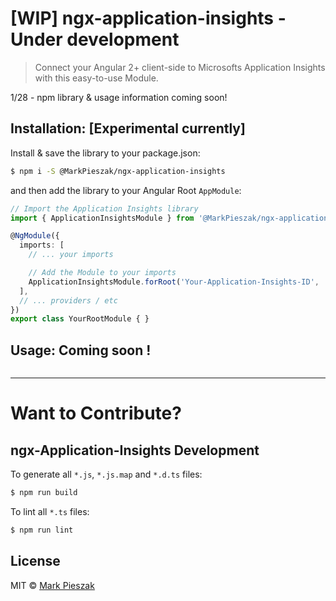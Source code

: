 # [WIP] ngx-application-insights - Under development

> Connect your Angular 2+ client-side to Microsofts Application Insights with this easy-to-use Module. 

1/28 - npm library & usage information coming soon!

## Installation: [Experimental currently]

Install & save the library to your package.json:

```bash
$ npm i -S @MarkPieszak/ngx-application-insights
```

and then add the library to your Angular Root `AppModule`:

```typescript
// Import the Application Insights library
import { ApplicationInsightsModule } from '@MarkPieszak/ngx-application-insights';

@NgModule({
  imports: [
    // ... your imports

    // Add the Module to your imports 
    ApplicationInsightsModule.forRoot('Your-Application-Insights-ID', '[OPTIONAL] App name for Events')
  ],
  // ... providers / etc
})
export class YourRootModule { }
```

## Usage: Coming soon !

```typescript


```

---

# Want to Contribute?

## ngx-Application-Insights Development

To generate all `*.js`, `*.js.map` and `*.d.ts` files:

```bash
$ npm run build
```

To lint all `*.ts` files:

```bash
$ npm run lint
```

## License

MIT © [Mark Pieszak](mailto:mpieszak84@gmail.com)
